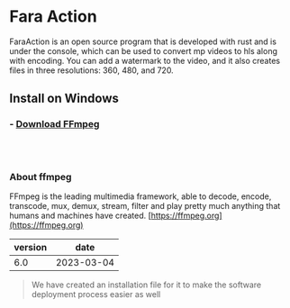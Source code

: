 # Fara Action
FaraAction is an open source program that is developed with rust and is under the console, which can be used to convert mp videos to hls along with encoding. You can add a watermark to the video, and it also creates files in three resolutions: 360, 480, and 720.


## Install on Windows

### - [Download FFmpeg](https://github.com/faramadrak/fara-action/releases/download/ffmpeg-6/ffmpeg-6.exe)

<br>
<br>

### About ffmpeg
FFmpeg is the leading multimedia framework, able to decode, encode, transcode, mux, demux, stream, filter and play pretty much anything that humans and machines have created. 
[https://ffmpeg.org](https://ffmpeg.org)  

|version    |   date     |
|-----------|------------|
|   6.0     | 2023-03-04 |

> We have created an installation file for it to make the software deployment process easier as well
